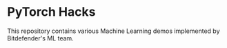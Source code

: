 # PyTorch Hacks

This repository contains various Machine Learning demos implemented by Bitdefender's ML team.
